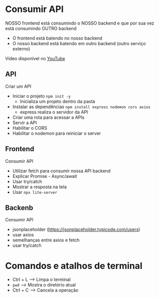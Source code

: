 # Consumir API

NOSSO frontend está consumindo o NOSSO backend e que por sua vez está consumindo OUTRO backend

- O frontend está batendo no nosso backend
- O nosso backend está batendo em outro backend (outro serviço externo)

Vídeo disponível no [YouTube](https://www.youtube.com/watch?v=vYlz3SmNXQQ&t=3s)

## API

Criar um API

- Iniciar o projeto `npm init -y`
  - Inicializa um projeto dentro da pasta
- Instalar as dependências `npm install express nodemon cors axios`
  - express realiza o servidor da API
- Criar uma rota para acessar a APIs
- Servir a API
- Habilitar o CORS
- Habilitar o nodemon para reiniciar o server

## Frontend

Consumir API

- Utilizar fetch para consumir nossa API backend
- Explicar Promise - Async/await
- Usar try/catch
- Mostrar a resposta na tela
- Usar `npx lite-server`

## Backenb

Consumir API

- jsonplaceholder (https://jsonplaceholder.typicode.com/users)
- usar axios
- semelhanças entre axios e fetch
- usar try/catch

# Comandos e atalhos de terminal

* Ctrl + L      --> Limpa o terminal
* `pwd`         --> Mostra o diretório atual 
* Ctrl + C      --> Cancela a operação